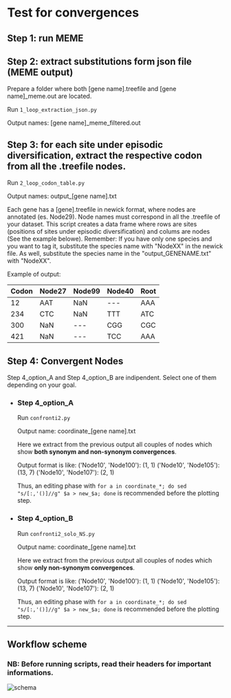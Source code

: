 # Test for convergences

## Step 1: run MEME

## Step 2: extract substitutions form json file (MEME output)

Prepare a folder where both [gene name].treefile and [gene name]_meme.out are located. 

Run `1_loop_extraction_json.py`

Output names: [gene name]_meme_filtered.out

## Step 3: for each site under episodic diversification, extract the respective codon from all the .treefile nodes.

Run `2_loop_codon_table.py`

Output names: output_[gene name].txt

Each gene has a [gene].treefile in newick format, where nodes are annotated (es. Node29). Node names must correspond in all the .treefile of your dataset. 
This script creates a data frame where rows are sites (positions of sites under episodic diversification) and colums are nodes (See the example belowe).
Remember: If you have only one species and you want to tag it, substitute the species name with "NodeXX" in the newick file. As well, substitute the species name in the "output_GENENAME.txt" with "NodeXX".

Example of output:

| Codon | Node27 | Node99 | Node40 | Root|
|---|---|---|---|---|
|12| AAT | NaN | --- | AAA |
|234| CTC | NaN | TTT | ATC | 
|300| NaN | --- | CGG |CGC |
|421| NaN | --- | TCC | AAA | 


## Step 4: Convergent Nodes

Step 4_option_A and Step 4_option_B are indipendent. Select one of them depending on your goal.

+ ### Step 4_option_A

  Run `confronti2.py`

  Output name: coordinate_[gene name].txt
  
  Here we extract from the previous output all couples of nodes which show **both synonym and non-synonym convergences**. 

  Output format is like: 
      ('Node10', 'Node100'): (1, 1)
      ('Node10', 'Node105'): (13, 7)
      ('Node10', 'Node107'): (2, 1)
  
  Thus, an editing phase with `for a in coordinate_*; do sed "s/[:,'()]//g" $a > new_$a; done` is recommended before the plotting step. 

+ ### Step 4_option_B
  
  Run `confronti2_solo_NS.py`

  Output name: coordinate_[gene name].txt
  
  Here we extract from the previous output all couples of nodes which show **only non-synonym convergences**. 

  Output format is like: 
      ('Node10', 'Node100'): (1, 1)
      ('Node10', 'Node105'): (13, 7)
      ('Node10', 'Node107'): (2, 1)
  
  Thus, an editing phase with `for a in coordinate_*; do sed "s/[:,'()]//g" $a > new_$a; done` is recommended before the plotting step. 

---

## Workflow scheme
### NB: Before running scripts, read their headers for important informations. 

![schema](https://github.com/oscarwallnoefer/Squamata_MainRepository/assets/123078003/af131f4f-aae5-4cbd-8f95-09f6fdfe6800)
